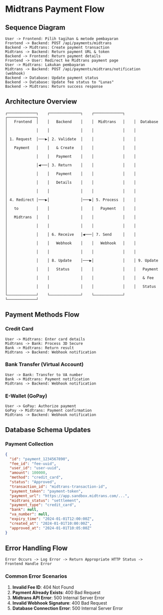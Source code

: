 # Midtrans Payment Flow

## Sequence Diagram

```
User -> Frontend: Pilih tagihan & metode pembayaran
Frontend -> Backend: POST /api/payments/midtrans
Backend -> Midtrans: Create payment transaction
Midtrans -> Backend: Return payment URL & token
Backend -> Frontend: Return payment details
Frontend -> User: Redirect ke Midtrans payment page
User -> Midtrans: Lakukan pembayaran
Midtrans -> Backend: POST /api/payments/midtrans/notification (webhook)
Backend -> Database: Update payment status
Backend -> Database: Update fee status to "Lunas"
Backend -> Midtrans: Return success response
```

## Architecture Overview

```
┌─────────────┐    ┌──────────────┐    ┌─────────────┐    ┌─────────────┐
│   Frontend  │    │   Backend    │    │  Midtrans   │    │  Database   │
│             │    │              │    │             │    │             │
│ 1. Request  │───▶│ 2. Validate  │    │             │    │             │
│   Payment   │    │   & Create   │    │             │    │             │
│             │    │   Payment    │    │             │    │             │
│             │◀───│ 3. Return    │    │             │    │             │
│             │    │   Payment    │    │             │    │             │
│             │    │   Details    │    │             │    │             │
│             │    │              │    │             │    │             │
│ 4. Redirect │───▶│              │───▶│ 5. Process  │    │             │
│   to        │    │              │    │   Payment   │    │             │
│   Midtrans  │    │              │    │             │    │             │
│             │    │              │    │             │    │             │
│             │    │ 6. Receive   │◀───│ 7. Send     │    │             │
│             │    │   Webhook    │    │   Webhook   │    │             │
│             │    │              │    │             │    │             │
│             │    │ 8. Update    │───▶│             │    │ 9. Update   │
│             │    │   Status     │    │             │    │   Payment   │
│             │    │              │    │             │    │   & Fee     │
│             │    │              │    │             │    │   Status    │
└─────────────┘    └──────────────┘    └─────────────┘    └─────────────┘
```

## Payment Methods Flow

### Credit Card

```
User -> Midtrans: Enter card details
Midtrans -> Bank: Process 3D Secure
Bank -> Midtrans: Return result
Midtrans -> Backend: Webhook notification
```

### Bank Transfer (Virtual Account)

```
User -> Bank: Transfer to VA number
Bank -> Midtrans: Payment notification
Midtrans -> Backend: Webhook notification
```

### E-Wallet (GoPay)

```
User -> GoPay: Authorize payment
GoPay -> Midtrans: Payment confirmation
Midtrans -> Backend: Webhook notification
```

## Database Schema Updates

### Payment Collection

```json
{
  "id": "payment_1234567890",
  "fee_id": "fee-uuid",
  "user_id": "user-uuid",
  "amount": 100000,
  "method": "credit_card",
  "status": "Approved",
  "transaction_id": "midtrans-transaction-id",
  "payment_token": "payment-token",
  "payment_url": "https://app.sandbox.midtrans.com/...",
  "midtrans_status": "settlement",
  "payment_type": "credit_card",
  "bank": null,
  "va_number": null,
  "expiry_time": "2024-01-01T12:00:00Z",
  "created_at": "2024-01-01T10:00:00Z",
  "approved_at": "2024-01-01T10:05:00Z"
}
```

## Error Handling Flow

```
Error Occurs -> Log Error -> Return Appropriate HTTP Status -> Frontend Handle Error
```

### Common Error Scenarios

1. **Invalid Fee ID**: 404 Not Found
2. **Payment Already Exists**: 400 Bad Request
3. **Midtrans API Error**: 500 Internal Server Error
4. **Invalid Webhook Signature**: 400 Bad Request
5. **Database Connection Error**: 500 Internal Server Error
